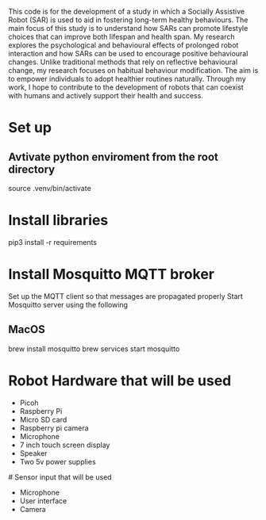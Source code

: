 This code is for the development of a study in which a Socially Assistive Robot (SAR) is used to aid in fostering long-term healthy behaviours. The main focus of this study is to understand how SARs can promote lifestyle choices that can improve both lifespan and health span. My research explores the psychological and behavioural effects of prolonged robot interaction and how SARs can be used to encourage positive behavioural changes. Unlike traditional methods that rely on reflective behavioural change, my research focuses on habitual behaviour modification. The aim is to empower individuals to adopt healthier routines naturally. Through my work, I hope to contribute to the development of robots that can coexist with humans and actively support their health and success.

# Set up

## Avtivate python enviroment from the root directory

source .venv/bin/activate

# Install libraries

pip3 install -r requirements

# Install Mosquitto MQTT broker

Set up the MQTT client so that messages are propagated properly
Start Mosquitto server using the following

## MacOS

brew install mosquitto
brew services start mosquitto

# Robot Hardware that will be used

- Picoh
- Raspberry Pi
- Micro SD card
- Raspberry pi camera
- Microphone
- 7 inch touch screen display
- Speaker
- Two 5v power supplies

# Sensor input that will be used

- Microphone
- User interface
- Camera
